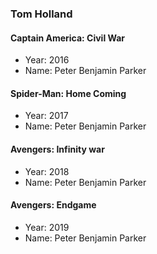 ### Tom Holland

#### Captain America: Civil War
- Year: 2016
- Name: Peter Benjamin Parker

#### Spider-Man: Home Coming
- Year: 2017
- Name: Peter Benjamin Parker

#### Avengers: Infinity war
- Year: 2018
- Name: Peter Benjamin Parker

#### Avengers: Endgame
- Year: 2019
- Name: Peter Benjamin Parker
